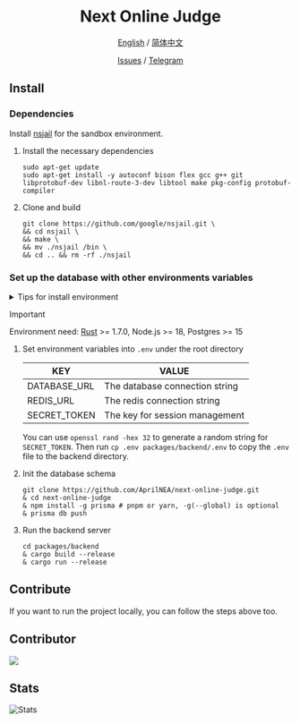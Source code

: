 <div align="center">

<h1 align="center">Next Online Judge</h1>



[English](./README.md) / [简体中文](./README_CN.md)

[Issues](https://github.com/AprilNEA/Next-Online-Judge/issues) / [Telegram](https://t.me/NextOJudge)

</div>

## Install

### Dependencies

Install [nsjail](https://nsjail.dev) for the sandbox environment.

1. Install the necessary dependencies
    ```shell
    sudo apt-get update
    sudo apt-get install -y autoconf bison flex gcc g++ git libprotobuf-dev libnl-route-3-dev libtool make pkg-config protobuf-compiler
    ```
2. Clone and build
    ```shell
    git clone https://github.com/google/nsjail.git \
    && cd nsjail \
    && make \
    && mv ./nsjail /bin \
    && cd .. && rm -rf ./nsjail
    ```

### Set up the database with other environments variables

<details>

<summary>Tips for install environment</summary>

Rust: `curl --proto '=https' --tlsv1.2 -sSf https://sh.rustup.rs | sh`

</details>

> [!IMPORTANT]
> Environment need: [Rust](https://www.rust-lang.org/tools/install) >= 1.7.0, Node.js >= 18, Postgres >= 15




1. Set environment variables into `.env` under the root directory

   | KEY          | VALUE                          |
      |--------------|--------------------------------|
   | DATABASE_URL | The database connection string |
   | REDIS_URL    | The redis connection string    |
   | SECRET_TOKEN | The key for session management |

   You can use `openssl rand -hex 32` to generate a random string for `SECRET_TOKEN`.
   Then run `cp .env packages/backend/.env` to copy the `.env` file to the backend directory.

2. Init the database schema
    ```shell
    git clone https://github.com/AprilNEA/next-online-judge.git
    & cd next-online-judge
    & npm install -g prisma # pnpm or yarn, -g(--global) is optional
    & prisma db push
    ```
3. Run the backend server
    ```shell
    cd packages/backend
    & cargo build --release
    & cargo run --release
    ```

## Contribute

If you want to run the project locally, you can follow the steps above too.

## Contributor
<a href="https://github.com/AprilNEA/next-online-judge/graphs/contributors">
  <img src="https://contrib.rocks/image?repo=AprilNEA/next-online-judge" />
</a>

## Stats
![Stats](https://repobeats.axiom.co/api/embed/9d170f007ee1155561a6bfbd99eb11c5e9844eb2.svg "Repobeats analytics image")

